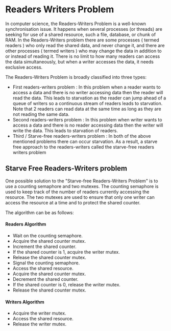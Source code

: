 # Readers Writers Problem

In computer science, the Readers-Writers Problem is a well-known synchronisation issue. It happens when several processes (or threads) are seeking for use of a shared resource, such a file, database, or chunk of RAM. In the Readers-Writers problem there are some processes ( termed readers ) who only read the shared data, and never change it, and there are other processes ( termed writers ) who may change the data in addition to or instead of reading it. There is no limit to how many readers can access the data simultaneously, but when a writer accesses the data, it needs exclusive access.

The Readers-Writers Problem is broadly classified into three types:
* First readers-writers problem : In this problem when a reader wants to access a data and there is no writer accessing data then the reader will read the data. This leads to starvation as the reader can jump ahead of a queue of writers so a continuous stream of readers leads to starvation. Note that 2 readers can read data at the same time as long as they are not reading the same data.
* Second readers-writers problem : In this problem when writer wants to access a data and there is no reader accessing data then the writer will write the data. This leads to starvation of readers.
* Third / Starve-free readers-writers problem : In both of the above mentioned problems there can occur starvation. As a result, a starve free approach to the readers-writers called the starve-free readers writers problem

## Starve Free Readers-Writers problem

One possible solution to the "Starve-free Readers-Writers Problem" is to use a counting semaphore and two mutexes. The counting semaphore is used to keep track of the number of readers currently accessing the resource. The two mutexes are used to ensure that only one writer can access the resource at a time and to protect the shared counter.

The algorithm can be as follows:

#### Readers Algorithm

* Wait on the counting semaphore.
* Acquire the shared counter mutex.
* Increment the shared counter.
* If the shared counter is 1, acquire the writer mutex.
* Release the shared counter mutex.
* Signal the counting semaphore.
* Access the shared resource.
* Acquire the shared counter mutex.
* Decrement the shared counter.
* If the shared counter is 0, release the writer mutex.
* Release the shared counter mutex.

#### Writers Algorithm

* Acquire the writer mutex.
* Access the shared resource.
* Release the writer mutex.

